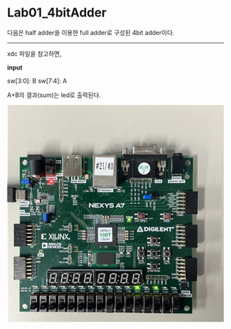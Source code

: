 # Lab01_4bitAdder
다음은 half adder을 이용한 full adder로 구성된 4bit adder이다.

***
xdc 파일을 참고하면,


**input**

sw[3:0]: B
sw[7:4]: A


A+B의 결과(sum)는 led로 출력된다.


<img src="./Lab01_4bitAdder.jpg">
